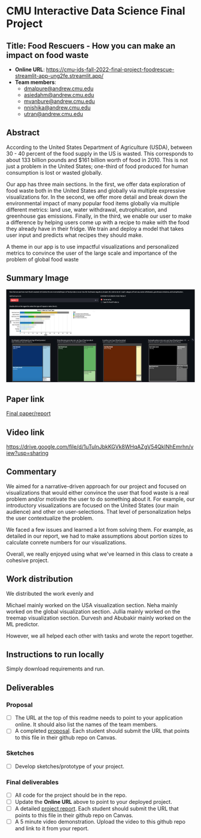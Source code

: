 # CMU Interactive Data Science Final Project

## Title: Food Rescuers - How you can make an impact on food waste

* **Online URL**: https://cmu-ids-fall-2022-final-project-foodrescue-streamlit-app-ung2fe.streamlit.app/
* **Team members**:
  * dmalpure@andrew.cmu.edu
  * asiedahm@andrew.cmu.edu
  * mvanbure@andrew.cmu.edu
  * nnishika@andrew.cmu.edu
  * utran@andrew.cmu.edu
  
## Abstract

According to the United States Department of Agriculture (USDA), between 30 - 40 percent of the food supply in the US is wasted. This corresponds to about 133 billion pounds and $161 billion worth of food in 2010. This is not just a problem in the United States; one-third of food produced for human consumption is lost or wasted globally.

Our app has three main sections. In the first, we offer data exploration of food waste both in the United States and globally via multiple expressive visualizations for. In the second, we offer more detail and break down the environmental impact of many popular food items globally via multiple different metrics: land use, water withdrawal, eutrophication, and greenhouse gas emissions. Finally, in the third, we enable our user to make a difference by helping users come up with a recipe to make with the food they already have in their fridge. We train and deploy a model that takes user input and predicts what recipes they should make.

A theme in our app is to use impactful visualizations and personalized metrics to convince the user of the large scale and importance of the problem of global food waste


## Summary Image
![Summary Image](images/image3.png "Summary Image")


## Paper link
[Final paper/report](Report.md)

## Video link
https://drive.google.com/file/d/1uTulnJbkKGVk8WHqAZgV54QkINhEmrhn/view?usp=sharing

## Commentary

We aimed for a narrative-driven approach for our project and focused on visualizations that would either convince the user that food waste is a real problem and/or motivate the user to do something about it. For example, our introductory visualizations are focused on the United States (our main audience) and other on user-selections. That level of personalization helps the user contextualize the problem.

We faced a few issues and learned a lot from solving them. For example, as detailed in our report, we had to make assumptions about portion sizes to calculate conrete numbers for our visualizations. 

Overall, we really enjoyed using what we've learned in this class to create a cohesive project.

## Work distribution

We distributed the work evenly and

Michael mainly worked on the USA visualization section.
Neha mainly worked on the global visualization section.
Jullia mainly worked on the treemap visualization section.
Durvesh and Abubakir mainly worked on the ML predictor.

However, we all helped each other with tasks and wrote the report together.

## Instructions to run locally
Simply download requirements and run.

## Deliverables

### Proposal

- [ ] The URL at the top of this readme needs to point to your application online. It should also list the names of the team members.
- [ ] A completed [proposal](Proposal.md). Each student should submit the URL that points to this file in their github repo on Canvas.

### Sketches

- [ ] Develop sketches/prototype of your project.

### Final deliverables

- [ ] All code for the project should be in the repo.
- [ ] Update the **Online URL** above to point to your deployed project.
- [ ] A detailed [project report](Report.md).  Each student should submit the URL that points to this file in their github repo on Canvas.
- [ ] A 5 minute video demonstration.  Upload the video to this github repo and link to it from your report.
